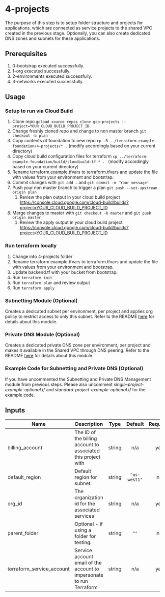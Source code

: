 # 4-projects

The purpose of this step is to setup folder structure and projects for applications, which are connected as service projects to the shared VPC created in the previous stage. Optionally, you can also create dedicated DNS zones and subnets for these applications.

## Prerequisites

1. 0-bootstrap executed successfully.
1. 1-org executed successfully.
1. 2-environments executed successfully.
1. 3-networks executed successfully.

## Usage
### Setup to run via Cloud Build
1. Clone repo `gcloud source repos clone gcp-projects --project=YOUR_CLOUD_BUILD_PROJECT_ID`
1. Change freshly cloned repo and change to non master branch `git checkout -b plan`
1. Copy contents of foundation to new repo `cp -R ../terraform-example-foundation/4-projects/* .` (modify accordingly based on your current directory)
1. Copy cloud build configuration files for terraform `cp ../terraform-example-foundation/build/cloudbuild-tf-* . ` (modify accordingly based on your current directory)
1. Rename terraform.example.tfvars to terraform.tfvars and update the file with values from your environment and bootstrap.
1. Commit changes with `git add .` and `git commit -m 'Your message'`
1. Push your non master branch to trigger a plan `git push --set-upstream origin plan`
    1. Review the plan output in your cloud build project https://console.cloud.google.com/cloud-build/builds?project=YOUR_CLOUD_BUILD_PROJECT_ID
1. Merge changes to master with `git checkout -b master` and `git push origin master`
    1. Review the apply output in your cloud build project https://console.cloud.google.com/cloud-build/builds?project=YOUR_CLOUD_BUILD_PROJECT_ID


### Run terraform locally
1. Change into 4-projects folder
1. Rename terraform.example.tfvars to terraform.tfvars and update the file with values from your environment and bootstrap.
1. Update backend.tf with your bucket from bootstrap.
1. Run `terraform init`
1. Run `terraform plan` and review output
1. Run `terraform apply`

### Subnetting Module (Optional)
Creates a dedicated subnet per environment, per project and applies org policy to restrict access to only this subnet. Refer to the README [here](./modules/project_subnet/README.md) for details about this module.

### Private DNS Module (Optional)
Creates a dedicated private DNS zone per environment, per project and makes it available in the Shared VPC through DNS peering. Refer to the README [here](./modules/private_dns/README.md) for details about this module.

### Example Code for Subnetting and Private DNS (Optional)
If you have uncommented the Subnetting and Private DNS Management module from previous steps. Please also uncomment *single-project-example-optional.tf* and *standard-project-example-optional.tf* for the example code.

<!-- BEGINNING OF PRE-COMMIT-TERRAFORM DOCS HOOK -->
## Inputs

| Name | Description | Type | Default | Required |
|------|-------------|:----:|:-----:|:-----:|
| billing\_account | The ID of the billing account to associated this project with | string | n/a | yes |
| default\_region | Default region for subnet. | string | `"us-west1"` | no |
| org\_id | The organization id for the associated services | string | n/a | yes |
| parent\_folder | Optional - if using a folder for testing. | string | `""` | no |
| terraform\_service\_account | Service account email of the account to impersonate to run Terraform | string | n/a | yes |

<!-- END OF PRE-COMMIT-TERRAFORM DOCS HOOK -->

